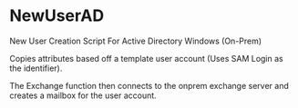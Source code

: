 # NewUserAD
New User Creation Script For Active Directory Windows (On-Prem) 

Copies attributes based off a template user account (Uses SAM Login as the identifier).

The Exchange function then connects to the onprem exchange server and creates a mailbox for the user account. 


